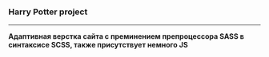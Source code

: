 ### Harry Potter project

---

**Адаптивная верстка сайта с преминением препроцессора SASS в синтаксисе SCSS, также присутствует немного JS**
